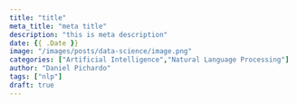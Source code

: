 ```yaml
---
title: "title"
meta_title: "meta title"
description: "this is meta description"
date: {{ .Date }}
image: "/images/posts/data-science/image.png"
categories: ["Artificial Intelligence","Natural Language Processing"]
author: "Daniel Pichardo"
tags: ["nlp"]
draft: true
---
```


